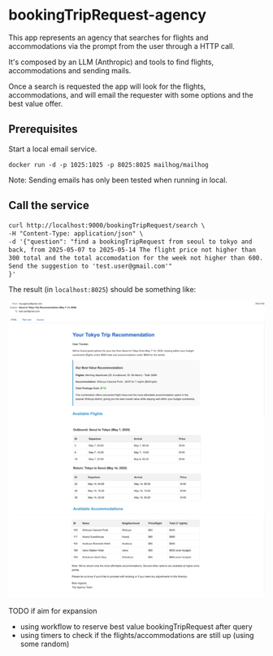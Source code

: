 # bookingTripRequest-agency

This app represents an agency that searches for flights and accommodations via the
prompt from the user through a HTTP call. 

It's composed by an LLM (Anthropic) and tools to find flights, accommodations and sending mails. 

Once a search is requested the app will look for the flights, accommodations, 
and will email the requester with some options and the best value offer. 

## Prerequisites

Start a local email service. 
```shell
docker run -d -p 1025:1025 -p 8025:8025 mailhog/mailhog
```
Note: Sending emails has only been tested when running in local. 

## Call the service 

```shell
curl http://localhost:9000/bookingTripRequest/search \
-H "Content-Type: application/json" \
-d '{"question": "find a bookingTripRequest from seoul to tokyo and back, from 2025-05-07 to 2025-05-14 The flight price not higher than 300 total and the total accomodation for the week not higher than 600. Send the suggestion to 'test.user@gmail.com'"
}'
```

The result (in `localhost:8025`) should be something like: 

![mail_header.png](mail_header.png)
![mail_center.png](mail_center.png)
![mail_bottom.png](mail_bottom.png)

TODO if aim for expansion 
- using workflow to reserve best value bookingTripRequest after query
- using timers to check if the flights/accommodations are still up (using some random)